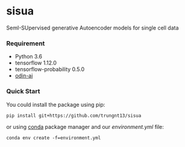 # sisua
SemI-SUpervised generative Autoencoder models for single cell data

### Requirement

* Python 3.6
* tensorflow 1.12.0
* tensorflow-probability 0.5.0
* [odin-ai](https://github.com/imito/odin-ai)

### Quick Start

You could install the package using pip:

`pip install git+https://github.com/trungnt13/sisua`

or using [conda](https://conda.io/en/latest/miniconda.html) package manager and
our _environment.yml_ file:

`conda env create -f=environment.yml`